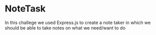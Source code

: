 # NoteTask
In this challege we used Express.js to create a note taker in which we should be able to take notes on what we need/want to do
